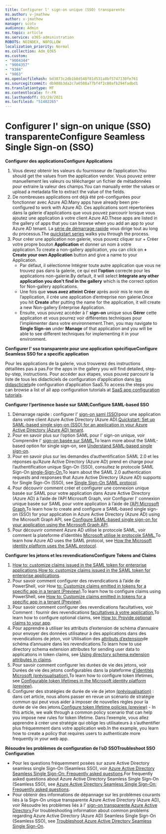 ```yaml
---
title: Configurer l' sign-on unique (SSO) transparente
ms.author: v-jmathew
author: v-jmathew
manager: scotv
audience: Admin
ms.topic: article
ms.service: o365-administration
ROBOTS: NOINDEX, NOFOLLOW
localization_priority: Normal
ms.collection: Adm_O365
ms.custom:
- "9004344"
- "9004357"
- "9384"
- "9863"
ms.openlocfilehash: bd3873c2db1b8d548f81d531a8bf5747130fe761
ms.sourcegitcommit: db908b3da2c7a6508a77bf4f2c80afb294fadbd1
ms.translationtype: MT
ms.contentlocale: fr-FR
ms.lasthandoff: 03/29/2021
ms.locfileid: "51402265"
---
```

# <a name="configure-seamless-single-sign-on-sso"></a><span data-ttu-id="83e9e-102">Configurer l' sign-on unique (SSO) transparente</span><span class="sxs-lookup"><span data-stu-id="83e9e-102">Configure Seamless Single Sign-on (SSO)</span></span>

<span data-ttu-id="83e9e-103">**Configurer des applications**</span><span class="sxs-lookup"><span data-stu-id="83e9e-103">**Configure Applications**</span></span>

1. <span data-ttu-id="83e9e-104">Vous devez obtenir les valeurs du fournisseur de l’application.</span><span class="sxs-lookup"><span data-stu-id="83e9e-104">You should get the values from the application vendor.</span></span> <span data-ttu-id="83e9e-105">Vous pouvez entrer manuellement les valeurs ou télécharger un fichier de métadonnées pour extraire la valeur des champs.</span><span class="sxs-lookup"><span data-stu-id="83e9e-105">You can manually enter the values or upload a metadata file to extract the value of the fields.</span></span>
2. <span data-ttu-id="83e9e-106">De nombreuses applications ont déjà été pré-configurées pour fonctionner avec Azure AD.</span><span class="sxs-lookup"><span data-stu-id="83e9e-106">Many apps have already been pre-configured to work with Azure AD.</span></span> <span data-ttu-id="83e9e-107">Ces applications sont répertoriées dans la galerie d’applications que vous pouvez parcourir lorsque vous ajoutez une application à votre client Azure AD.</span><span class="sxs-lookup"><span data-stu-id="83e9e-107">These apps are listed in the gallery of apps that you can browse when you add an app to your Azure AD tenant.</span></span> <span data-ttu-id="83e9e-108">La [série de démarrage rapide](https://docs.microsoft.com/azure/active-directory/manage-apps/add-application-portal-configure) vous dirige tout au long du processus.</span><span class="sxs-lookup"><span data-stu-id="83e9e-108">The [quickstart series](https://docs.microsoft.com/azure/active-directory/manage-apps/add-application-portal-configure) walks you through the process.</span></span>
3. <span data-ttu-id="83e9e-109">Pour créer une application non galerie, vous pouvez cliquer sur + Créer votre propre bouton **Application** et donner un nom à votre application.</span><span class="sxs-lookup"><span data-stu-id="83e9e-109">To create a non-gallery application, you can click on **+ Create your own Application** button and give a name to your Application.</span></span>
    - <span data-ttu-id="83e9e-110">Par défaut, il sélectionne Intégrer toute autre application que vous ne trouvez pas dans la galerie, ce qui est **l’option** correcte pour les applications non-galerie.</span><span class="sxs-lookup"><span data-stu-id="83e9e-110">By default, it will select **Integrate any other application you don't find in the gallery** which is the correct option for Non-gallery applications.</span></span>
    - <span data-ttu-id="83e9e-111">Une fois que **vous avez atteint Créer** après avoir mis le nom de l’application, il crée une application d’entreprise non galerie.</span><span class="sxs-lookup"><span data-stu-id="83e9e-111">Once you hit **Create** after putting the name for the application, it will create a new Non-gallery Enterprise Application.</span></span>
    - <span data-ttu-id="83e9e-112">Ensuite, vous pouvez accéder à l' **sign-on** unique sous **Gérer** cette application et vous pourrez voir différentes techniques pour l’implémenter dans votre environnement.</span><span class="sxs-lookup"><span data-stu-id="83e9e-112">Then, you may navigate to **Single Sign-on** under **Manage** of that application and you will be able to see different techniques for implementing it in your environment.</span></span>

<span data-ttu-id="83e9e-113">**Configurer l' sso transparente pour une application spécifique**</span><span class="sxs-lookup"><span data-stu-id="83e9e-113">**Configure Seamless SSO for a specific application**</span></span>

<span data-ttu-id="83e9e-114">Pour les applications de la galerie, vous trouverez des instructions détaillées pas à pas.</span><span class="sxs-lookup"><span data-stu-id="83e9e-114">For the apps in the gallery you will find detailed, step-by-step, instructions.</span></span> <span data-ttu-id="83e9e-115">Pour accéder aux étapes, vous pouvez parcourir la liste de tous les didacticiels de configuration d’application dans [les didascticiels](https://docs.microsoft.com/azure/active-directory/saas-apps/tutorial-list)de configuration d’application SaaS.</span><span class="sxs-lookup"><span data-stu-id="83e9e-115">To access the steps you can browse a list of all app configuration tutorials at [SaaS app configuration tutorials](https://docs.microsoft.com/azure/active-directory/saas-apps/tutorial-list).</span></span>

<span data-ttu-id="83e9e-116">**Configurer l’pertinence basée sur SAML**</span><span class="sxs-lookup"><span data-stu-id="83e9e-116">**Configure SAML-based SSO**</span></span>

1. <span data-ttu-id="83e9e-117">Démarrage rapide : configurer l' [sign-on saml (SSO)](https://docs.microsoft.com/azure/active-directory/manage-apps/add-application-portal-setup-sso)pour une application dans votre client Azure Active Directory (Azure AD).</span><span class="sxs-lookup"><span data-stu-id="83e9e-117">[Quickstart: Set up SAML-based single sign-on (SSO) for an application in your Azure Active Directory (Azure AD) tenant](https://docs.microsoft.com/azure/active-directory/manage-apps/add-application-portal-setup-sso).</span></span>
2. <span data-ttu-id="83e9e-118">Pour en savoir plus sur l’option SAML pour l' sign-on unique, voir Comprendre l' [sign-on basée sur SAML.](https://docs.microsoft.com/azure/active-directory/manage-apps/configure-saml-single-sign-on)</span><span class="sxs-lookup"><span data-stu-id="83e9e-118">To learn more about the SAML-based option for single sign-on, see [Understand SAML-based single sign-on](https://docs.microsoft.com/azure/active-directory/manage-apps/configure-saml-single-sign-on).</span></span>
3. <span data-ttu-id="83e9e-119">Pour en savoir plus sur les demandes d’authentification SAML 2.0 et les réponses qu’Azure Active Directory (Azure AD) prend en charge pour l’authentification unique Sign-On (SSO), consultez le protocole SAML Sign-On [single-Sign-On.](https://docs.microsoft.com/azure/active-directory/develop/single-sign-on-saml-protocol)</span><span class="sxs-lookup"><span data-stu-id="83e9e-119">To learn about the SAML 2.0 authentication requests and responses that Azure Active Directory (Azure AD) supports for Single Sign-On (SSO), see [Single Sign-On SAML protocol](https://docs.microsoft.com/azure/active-directory/develop/single-sign-on-saml-protocol).</span></span>
4. <span data-ttu-id="83e9e-120">Pour découvrir comment créer et configurer une connexion unique basée sur SAML pour votre application dans Azure Active Directory (Azure AD) à l’aide de l’API Microsoft Graph, voir Configurer l' connexion unique basée sur SAML pour votre application à l’aide de [l’API Microsoft Graph.](https://docs.microsoft.com/graph/application-saml-sso-configure-api)</span><span class="sxs-lookup"><span data-stu-id="83e9e-120">To learn how to create and configure a SAML-based single sign-on (SSO) for your application in Azure Active Directory (Azure AD) using the Microsoft Graph API, see [Configure SAML-based single sign-on for your application using the Microsoft Graph API](https://docs.microsoft.com/graph/application-saml-sso-configure-api).</span></span>
5. <span data-ttu-id="83e9e-121">Pour découvrir comment Azure AD utilise le protocole SAML, voir comment la plateforme d’identités [Microsoft utilise le protocole SAML.](https://docs.microsoft.com/azure/active-directory/develop/active-directory-saml-protocol-reference)</span><span class="sxs-lookup"><span data-stu-id="83e9e-121">To learn how Azure AD uses the SAML protocol, see [How the Microsoft identity platform uses the SAML protocol](https://docs.microsoft.com/azure/active-directory/develop/active-directory-saml-protocol-reference).</span></span>

<span data-ttu-id="83e9e-122">**Configurer les jetons et les revendications**</span><span class="sxs-lookup"><span data-stu-id="83e9e-122">**Configure Tokens and Claims**</span></span>

1. <span data-ttu-id="83e9e-123">[How to: customize claims issued in the SAML token for enterprise applications](https://docs.microsoft.com/azure/active-directory/develop/active-directory-saml-claims-customization).</span><span class="sxs-lookup"><span data-stu-id="83e9e-123">[How to: customize claims issued in the SAML token for enterprise applications](https://docs.microsoft.com/azure/active-directory/develop/active-directory-saml-claims-customization).</span></span>
2. <span data-ttu-id="83e9e-124">Pour savoir comment configurer des revendications à l’aide de PowerShell, voir How [to: Customize claims emitted in tokens for a specific app in a tenant (Preview)](https://docs.microsoft.com/azure/active-directory/develop/active-directory-claims-mapping).</span><span class="sxs-lookup"><span data-stu-id="83e9e-124">To learn how to configure claims using PowerShell, see [How to: Customize claims emitted in tokens for a specific app in a tenant (Preview)](https://docs.microsoft.com/azure/active-directory/develop/active-directory-claims-mapping).</span></span>
3. <span data-ttu-id="83e9e-125">Pour savoir comment configurer des revendications facultatives, voir Comment : fournir des revendications [facultatives à votre application.](https://docs.microsoft.com/azure/active-directory/develop/active-directory-optional-claims)</span><span class="sxs-lookup"><span data-stu-id="83e9e-125">To learn how to configure optional claims, see [How to: Provide optional claims to your app](https://docs.microsoft.com/azure/active-directory/develop/active-directory-optional-claims).</span></span>
4. <span data-ttu-id="83e9e-126">Pour apprendre à utiliser les attributs d’extension de schéma d’annuaire pour envoyer des données utilisateur à des applications dans des revendications de jeton, voir Utilisation des [attributs d’extension](https://docs.microsoft.com/azure/active-directory/develop/active-directory-schema-extensions)de schéma d’annuaire dans les revendications.</span><span class="sxs-lookup"><span data-stu-id="83e9e-126">To learn how to use directory schema extension attributes for sending user data to applications in token claims, see [Using directory schema extension attributes in claims](https://docs.microsoft.com/azure/active-directory/develop/active-directory-schema-extensions).</span></span>
5. <span data-ttu-id="83e9e-127">Pour savoir comment configurer les durées de vie des jetons, voir Durées de vie des jetons configurables dans la plateforme [d’identités Microsoft (prévisualisation).](https://docs.microsoft.com/azure/active-directory/develop/active-directory-configurable-token-lifetimes)</span><span class="sxs-lookup"><span data-stu-id="83e9e-127">To learn how to configure token lifetimes, see [Configurable token lifetimes in the Microsoft identity platform (preview)](https://docs.microsoft.com/azure/active-directory/develop/active-directory-configurable-token-lifetimes).</span></span>
6. <span data-ttu-id="83e9e-128">Configurer des stratégies de durée de vie de jeton [(prévisualisation)](https://docs.microsoft.com/azure/active-directory/develop/configure-token-lifetimes) : dans cet article, nous allons passer en revue un scénario de stratégie commun qui peut vous aider à imposer de nouvelles règles pour la durée de vie des jetons.</span><span class="sxs-lookup"><span data-stu-id="83e9e-128">[Configure token lifetime policies (preview)](https://docs.microsoft.com/azure/active-directory/develop/configure-token-lifetimes) - In this article, we walk through a common policy scenario that can help you impose new rules for token lifetime.</span></span> <span data-ttu-id="83e9e-129">Dans l’exemple, vous allez apprendre à créer une stratégie qui oblige les utilisateurs à s’authentifier plus fréquemment dans votre application web.</span><span class="sxs-lookup"><span data-stu-id="83e9e-129">In the example, you learn how to create a policy that requires users to authenticate more frequently in your web app.</span></span>

<span data-ttu-id="83e9e-130">**Résoudre les problèmes de configuration de l’oD SSO**</span><span class="sxs-lookup"><span data-stu-id="83e9e-130">**Troubleshoot SSO Configuration**</span></span>

- <span data-ttu-id="83e9e-131">Pour les questions fréquemment posées sur azure Active Directory seamless single Sign-On (Seamless SSO), voir [Azure Active Directory Seamless Single Sign-On: Frequently asked questions](https://docs.microsoft.com/azure/active-directory/hybrid/how-to-connect-sso-faq).</span><span class="sxs-lookup"><span data-stu-id="83e9e-131">For frequently asked questions about Azure Active Directory Seamless Single Sign-On (Seamless SSO), see [Azure Active Directory Seamless Single Sign-On: Frequently asked questions](https://docs.microsoft.com/azure/active-directory/hybrid/how-to-connect-sso-faq).</span></span>
- <span data-ttu-id="83e9e-132">Pour obtenir des informations de dépannage sur les problèmes courants liés à la Sign-On unique transparente Azure Active Directory (Azure AD), voir Résoudre les problèmes liés à l' [sign-on transparente Azure Active Directory.](https://docs.microsoft.com/azure/active-directory/hybrid/tshoot-connect-sso)</span><span class="sxs-lookup"><span data-stu-id="83e9e-132">For troubleshooting information about common problems regarding Azure Active Directory (Azure AD) Seamless Single Sign-On (Seamless SSO), see [Troubleshoot Azure Active Directory Seamless Single Sign-On](https://docs.microsoft.com/azure/active-directory/hybrid/tshoot-connect-sso).</span></span>
